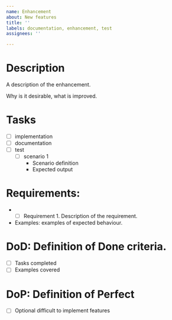 ```yaml
---
name: Enhancement
about: New features
title: ''
labels: documentation, enhancement, test
assignees: ''

---
```


# Description
A description of the enhancement.

Why is it desirable, what is improved.

# Tasks
- [ ] implementation
- [ ] documentation
- [ ] test
  - [ ] scenario 1
    * Scenario definition
    * Expected output

# Requirements:
* - [ ] Requirement 1. Description of the requirement.
* Examples: examples of expected behaviour.

# DoD: Definition of Done criteria.
- [ ] Tasks completed
- [ ] Examples covered

# DoP: Definition of Perfect
- [ ] Optional difficult to implement features
